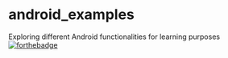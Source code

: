# android_examples
Exploring different Android functionalities for learning purposes
[![forthebadge](https://forthebadge.com/images/badges/built-for-android.svg)](https://forthebadge.com)
